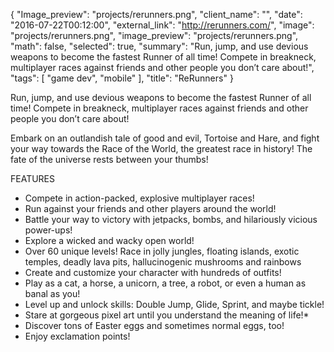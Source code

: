 {
  "Image_preview": "projects/rerunners.png",
  "client_name": "",
  "date": "2016-07-22T00:12:00",
  "external_link": "http://rerunners.com/",
  "image": "projects/rerunners.png",
  "image_preview": "projects/rerunners.png",
  "math": false,
  "selected": true,
  "summary": "Run, jump, and use devious weapons to become the fastest Runner of all time! Compete in breakneck, multiplayer races against friends and other people you don’t care about!",
  "tags": [
    "game dev",
    "mobile"
  ],
  "title": "ReRunners"
}

Run, jump, and use devious weapons to become the fastest Runner of all time! Compete in breakneck, multiplayer races against friends and other people you don’t care about!

Embark on an outlandish tale of good and evil, Tortoise and Hare, and fight your way towards the Race of the World, the greatest race in history! The fate of the universe rests between your thumbs!

FEATURES
* Compete in action-packed, explosive multiplayer races!
* Run against your friends and other players around the world!
* Battle your way to victory with jetpacks, bombs, and hilariously vicious power-ups!
* Explore a wicked and wacky open world! 
* Over 60 unique levels! Race in jolly jungles, floating islands, exotic temples, deadly lava pits, hallucinogenic mushrooms and rainbows
* Create and customize your character with hundreds of outfits! 
* Play as a cat, a horse, a unicorn, a tree, a robot, or even a human as banal as you!
* Level up and unlock skills: Double Jump, Glide, Sprint, and maybe tickle! 
* Stare at gorgeous pixel art until you understand the meaning of life!*
* Discover tons of Easter eggs and sometimes normal eggs, too!
* Enjoy exclamation points!
